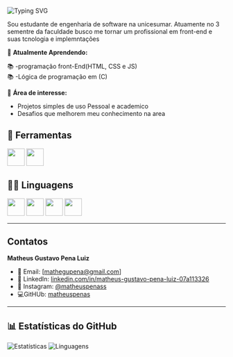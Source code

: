 <img src="https://readme-typing-svg.herokuapp.com?font=Oswald&pause=1008&color=27F702&background=3CFFE200&center=true&vCenter=true&random=true&width=435&lines=%F0%9F%91%8B+Ol%C3%A1%2C+meu+nome+%C3%A9+Matheus+Pena;Obrigado+pela+visita" alt="Typing SVG" /></a>

Sou estudante de engenharia de software na unicesumar. Atuamente no 3 sementre da faculdade busco me tornar um profissional em front-end e suas tcnologia e implemntações

📘 **Atualmente Aprendendo:**

📚 -programação front-End(HTML, CSS e JS)<br>
📚 -Lógica de programação em (C)<br>

🎯 **Área de interesse:**

- Projetos simples de uso Pessoal e academico
- Desafios que melhorem meu conhecimento na area

## 🧰 Ferramentas

<div>
  <img src="https://cdn.jsdelivr.net/gh/devicons/devicon/icons/vscode/vscode-original.svg" width="40" />
  <img src="https://icon.icepanel.io/Technology/png-shadow-512/Eclipse-IDE.png" width="40" />
</div>

## 🧑‍💻 Linguagens

<div>
  <img src="https://cdn.jsdelivr.net/gh/devicons/devicon/icons/html5/html5-original.svg" width="40" />
  <img src="https://cdn.jsdelivr.net/gh/devicons/devicon/icons/css3/css3-original.svg" width="40" />
  <img src="https://cdn.jsdelivr.net/gh/devicons/devicon/icons/javascript/javascript-original.svg" width="40" />
  <img src="https://cdn.jsdelivr.net/gh/devicons/devicon/icons/c/c-original.svg" width="40" />
</div>

---

## Contatos

**Matheus Gustavo Pena Luiz**

- 📧 Email: [mathegupena@gmail.com]
- 💼 LinkedIn: [linkedin.com/in/matheus-gustavo-pena-luiz-07a113326](https://www.linkedin.com/in/matheus-gustavo-pena-luiz-07a113326/)
- 📸 Instagram: [@matheuspenass](https://www.instagram.com/matheuspenass/)
- 💻GitHUb: [matheuspenas](https://github.com/Matheuspenas)

---

## 📊 Estatísticas do GitHub

![Estatísticas](https://github-readme-stats.vercel.app/api?username=Matheuspenas&show_icons=true&theme=tokyonight)
![Linguagens](https://github-readme-stats.vercel.app/api/top-langs/?username=Matheuspenas&layout=compact&theme=tokyonight)
